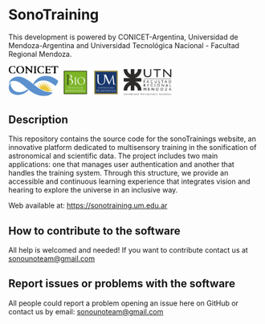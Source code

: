# SonoTraining

This development is powered by CONICET-Argentina, Universidad de Mendoza-Argentina and Universidad Tecnológica Nacional - Facultad Regional Mendoza.

<Img src="logos/logo_conicet.png" width="100"> <Img src="logos/logosX2.png" width="120"> <Img src="logos/UTN-logo.png" width="100"> 


## Description

This repository contains the source code for the sonoTrainings website, an innovative platform dedicated to multisensory training in the sonification of astronomical and scientific data. The project includes two main applications: one that manages user authentication and another that handles the training system. Through this structure, we provide an accessible and continuous learning experience that integrates vision and hearing to explore the universe in an inclusive way.



Web available at: https://sonotraining.um.edu.ar


## How to contribute to the software 

All help is welcomed and needed!
If you want to contribute contact us at sonounoteam@gmail.com

## Report issues or problems with the software

All people could report a problem opening an issue here on GitHub or contact us by email: sonounoteam@gmail.com
